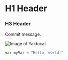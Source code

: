 # H1 Header
### H3 Header

Commit message.

![Image of Yaktocat](https://octodex.github.com/images/yaktocat.png)


``` javascript
var myVar = "Hello, world!"
```
